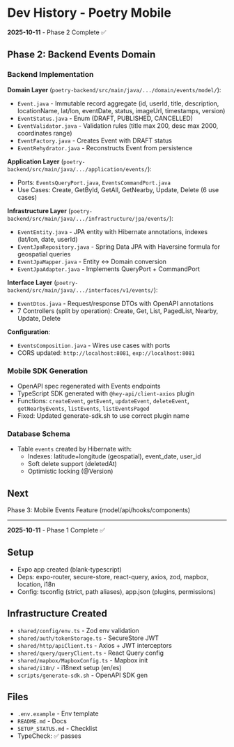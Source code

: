 # Dev History - Poetry Mobile

**2025-10-11** - Phase 2 Complete ✅

## Phase 2: Backend Events Domain

### Backend Implementation
**Domain Layer** (`poetry-backend/src/main/java/.../domain/events/model/`):
- `Event.java` - Immutable record aggregate (id, userId, title, description, locationName, lat/lon, eventDate, status, imageUrl, timestamps, version)
- `EventStatus.java` - Enum (DRAFT, PUBLISHED, CANCELLED)
- `EventValidator.java` - Validation rules (title max 200, desc max 2000, coordinates range)
- `EventFactory.java` - Creates Event with DRAFT status
- `EventRehydrator.java` - Reconstructs Event from persistence

**Application Layer** (`poetry-backend/src/main/java/.../application/events/`):
- Ports: `EventsQueryPort.java`, `EventsCommandPort.java`
- Use Cases: Create, GetById, GetAll, GetNearby, Update, Delete (6 use cases)

**Infrastructure Layer** (`poetry-backend/src/main/java/.../infrastructure/jpa/events/`):
- `EventEntity.java` - JPA entity with Hibernate annotations, indexes (lat/lon, date, userId)
- `EventJpaRepository.java` - Spring Data JPA with Haversine formula for geospatial queries
- `EventJpaMapper.java` - Entity ↔ Domain conversion
- `EventJpaAdapter.java` - Implements QueryPort + CommandPort

**Interface Layer** (`poetry-backend/src/main/java/.../interfaces/v1/events/`):
- `EventDtos.java` - Request/response DTOs with OpenAPI annotations
- 7 Controllers (split by operation): Create, Get, List, PagedList, Nearby, Update, Delete

**Configuration**:
- `EventsComposition.java` - Wires use cases with ports
- CORS updated: `http://localhost:8081`, `exp://localhost:8081`

### Mobile SDK Generation
- OpenAPI spec regenerated with Events endpoints
- TypeScript SDK generated with `@hey-api/client-axios` plugin
- Functions: `createEvent`, `getEvent`, `updateEvent`, `deleteEvent`, `getNearbyEvents`, `listEvents`, `listEventsPaged`
- Fixed: Updated generate-sdk.sh to use correct plugin name

### Database Schema
- Table `events` created by Hibernate with:
  - Indexes: latitude+longitude (geospatial), event_date, user_id
  - Soft delete support (deletedAt)
  - Optimistic locking (@Version)

## Next
Phase 3: Mobile Events Feature (model/api/hooks/components)

---

**2025-10-11** - Phase 1 Complete ✅

## Setup
- Expo app created (blank-typescript)
- Deps: expo-router, secure-store, react-query, axios, zod, mapbox, location, i18n
- Config: tsconfig (strict, path aliases), app.json (plugins, permissions)

## Infrastructure Created
- `shared/config/env.ts` - Zod env validation
- `shared/auth/tokenStorage.ts` - SecureStore JWT
- `shared/http/apiClient.ts` - Axios + JWT interceptors
- `shared/query/queryClient.ts` - React Query config
- `shared/mapbox/MapboxConfig.ts` - Mapbox init
- `shared/i18n/` - i18next setup (en/es)
- `scripts/generate-sdk.sh` - OpenAPI SDK gen

## Files
- `.env.example` - Env template
- `README.md` - Docs
- `SETUP_STATUS.md` - Checklist
- TypeCheck: ✅ passes
